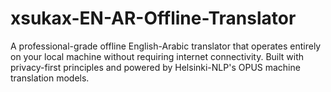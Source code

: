 # xsukax-EN-AR-Offline-Translator
A professional-grade offline English-Arabic translator that operates entirely on your local machine without requiring internet connectivity. Built with privacy-first principles and powered by Helsinki-NLP's OPUS machine translation models.
